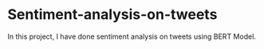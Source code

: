 # Sentiment-analysis-on-tweets
In this project, I have done sentiment analysis on tweets using BERT Model.
